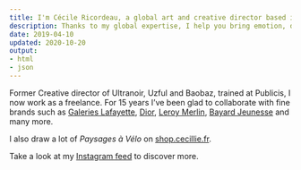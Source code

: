 ```yaml
---
title: I'm Cécile Ricordeau, a global art and creative director based in Paris.
description: Thanks to my global expertise, I help you bring emotion, depth and consistency to your brand.
date: 2019-04-10
updated: 2020-10-20
output:
- html
- json
---
```

Former Creative director of Ultranoir, Uzful and Baobaz, trained at Publicis, I now work as a freelance.
For 15 years I’ve been glad to collaborate with fine brands such as [Galeries Lafayette](https://www.behance.net/gallery/74355515/galeries-lafayette), [Dior](https://www.behance.net/gallery/73040331/dior-backstage), [Leroy Merlin](https://www.behance.net/gallery/74693899/du-cot-de-chez-vous), [Bayard Jeunesse](https://www.behance.net/gallery/73864429/bayard-jeunesse) and many more.

I also draw a lot of *Paysages à Vélo* on [shop.cecillie.fr](https://shop.cecillie.fr).

Take a look at my [Instagram feed](https://www.instagram.com/cecile.ricordeau/) to discover more.
